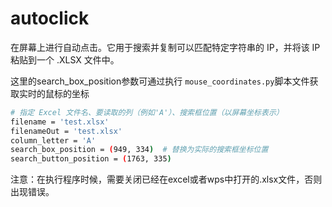 # autoclick
在屏幕上进行自动点击。它用于搜索并复制可以匹配特定字符串的 IP，并将该 IP 粘贴到一个 .XLSX 文件中。


这里的search_box_position参数可通过执行 `mouse_coordinates.py`脚本文件获取实时的鼠标的坐标
```bash
# 指定 Excel 文件名、要读取的列（例如'A'）、搜索框位置（以屏幕坐标表示）
filename = 'test.xlsx'
filenameOut = 'test.xlsx'
column_letter = 'A'
search_box_position = (949, 334)  # 替换为实际的搜索框坐标位置
search_button_position = (1763, 335)
```

注意：在执行程序时候，需要关闭已经在excel或者wps中打开的.xlsx文件，否则出现错误。


